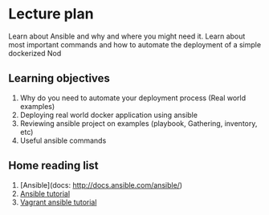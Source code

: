 # Lecture plan

Learn about Ansible and why and where you might need it.
Learn about most important commands and how to automate the deployment of a simple dockerized Nod

## Learning objectives

1. Why do you need to automate your deployment process (Real world examples)
2. Deploying real world docker application using ansible
3. Reviewing ansible project on examples (playbook, Gathering, inventory, etc)
4. Useful ansible commands

## Home reading list

1. [Ansible](docs: http://docs.ansible.com/ansible/)
2. [Ansible tutorial](https://codereviewvideos.com/course/ansible-tutorial)
3. [Vagrant ansible
tutorial](https://adamcod.es/2014/09/23/vagrant-ansible-quickstart-tutorial.html)

